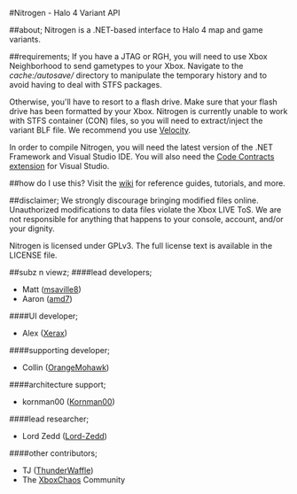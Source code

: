 #Nitrogen - Halo 4 Variant API

##about;
Nitrogen is a .NET-based interface to Halo 4 map and game variants.

##requirements;
If you have a JTAG or RGH, you will need to use Xbox Neighborhood to send gametypes to your Xbox. Navigate to the *cache:/autosave/* directory to manipulate the temporary history and to avoid having to deal with STFS packages.

Otherwise, you'll have to resort to a flash drive. Make sure that your flash drive has been formatted by your Xbox. Nitrogen is currently unable to work with STFS container (CON) files, so you will need to extract/inject the variant BLF file. We recommend you use [Velocity](https://github.com/hetelek/Velocity).

In order to compile Nitrogen, you will need the latest version of the .NET Framework and Visual Studio IDE. You will also need the [Code Contracts extension](http://visualstudiogallery.msdn.microsoft.com/1ec7db13-3363-46c9-851f-1ce455f66970) for Visual Studio.

##how do I use this?
Visit the [wiki](https://github.com/ProjectGuiltySpark/nitrogen/wiki) for reference guides, tutorials, and more.

##disclaimer;
We strongly discourage bringing modified files online. Unauthorized modifications to data files violate the Xbox LIVE ToS. We are not responsible for anything that happens to your console, account, and/or your dignity. 

Nitrogen is licensed under GPLv3. The full license text is available in the LICENSE file.

##subz n viewz;
####lead developers;
+ Matt ([msaville8](http://github.com/msaville8))
+ Aaron ([amd7](http://github.com/amd7))

####UI developer;
+ Alex ([Xerax](http://github.com/Xerax))

####supporting developer;
+ Collin ([OrangeMohawk](http://github.com/OrangeMohawk))

####architecture support;
+ kornman00 ([Kornman00](http://github.com/Kornman00))

####lead researcher;
+ Lord Zedd ([Lord-Zedd](http://github.com/Lord-Zedd))

####other contributors;
+ TJ ([ThunderWaffle](http://github.com/ThunderWaffle))
+ The [XboxChaos](http://xboxchaos.com) Community
